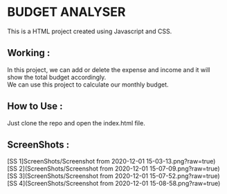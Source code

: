 # BUDGET ANALYSER

This is a HTML project created using Javascript and CSS.

## Working :
In this project, we can add or delete the expense and income and it will show the total budget accordingly.  
We can use this project to calculate our monthly budget.

## How to Use :
Just clone the repo and open the index.html file.

## ScreenShots : 
[SS 1]ScreenShots/Screenshot from 2020-12-01 15-03-13.png?raw=true)
[SS 2](ScreenShots/Screenshot from 2020-12-01 15-07-09.png?raw=true)
[SS 3](ScreenShots/Screenshot from 2020-12-01 15-07-52.png?raw=true)
[SS 4](ScreenShots/Screenshot from 2020-12-01 15-08-58.png?raw=true)

